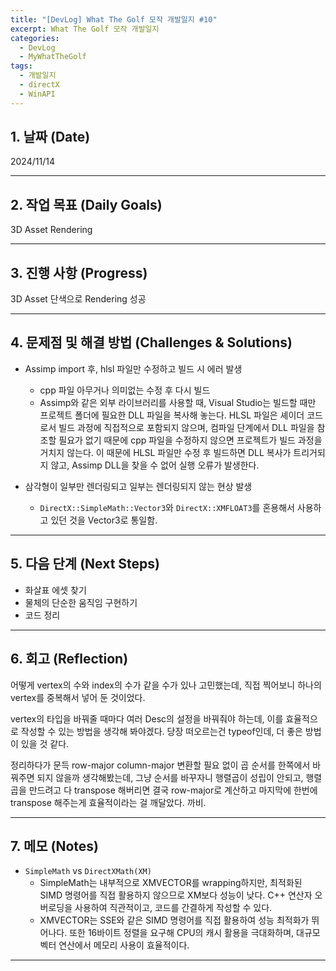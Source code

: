 ```yaml
---
title: "[DevLog] What The Golf 모작 개발일지 #10"
excerpt: What The Golf 모작 개발일지
categories:
  - DevLog
  - MyWhatTheGolf
tags:
  - 개발일지
  - directX
  - WinAPI
---
```

## 1. 날짜 (Date)

2024/11/14

---

## 2. 작업 목표 (Daily Goals)

3D Asset Rendering

---

## 3. 진행 사항 (Progress)

3D Asset 단색으로 Rendering 성공

---

## 4. 문제점 및 해결 방법 (Challenges & Solutions)

- Assimp import 후, hlsl 파일만 수정하고 빌드 시 에러 발생
	- cpp 파일 아무거나 의미없는 수정 후 다시 빌드
	- Assimp와 같은 외부 라이브러리를 사용할 때, Visual Studio는 빌드할 때만 프로젝트 폴더에 필요한 DLL 파일을 복사해 놓는다. HLSL 파일은 셰이더 코드로서 빌드 과정에 직접적으로 포함되지 않으며, 컴파일 단계에서 DLL 파일을 참조할 필요가 없기 때문에 cpp 파일을 수정하지 않으면 프로젝트가 빌드 과정을 거치지 않는다. 이 때문에 HLSL 파일만 수정 후 빌드하면 DLL 복사가 트리거되지 않고, Assimp DLL을 찾을 수 없어 실행 오류가 발생한다.

- 삼각형이 일부만 렌더링되고 일부는 렌더링되지 않는 현상 발생
	- `DirectX::SimpleMath::Vector3`와 `DirectX::XMFLOAT3`를 혼용해서 사용하고 있던 것을 Vector3로 통일함.

---

## 5. 다음 단계 (Next Steps)

- 화살표 에셋 찾기
- 물체의 단순한 움직임 구현하기
- 코드 정리

---

## 6. 회고 (Reflection)

어떻게 vertex의 수와 index의 수가 같을 수가 있나 고민했는데, 직접 찍어보니 하나의 vertex를 중복해서 넣어 둔 것이었다.

vertex의 타입을 바꿔줄 때마다 여러 Desc의 설정을 바꿔줘야 하는데, 이를 효율적으로 작성할 수 있는 방법을 생각해 봐야겠다. 당장 떠오르는건 typeof인데, 더 좋은 방법이 있을 것 같다.

정리하다가 문득 row-major column-major 변환할 필요 없이 곱 순서를 한쪽에서 바꿔주면 되지 않을까 생각해봤는데, 그냥 순서를 바꾸자니 행렬곱이 성립이 안되고, 행렬곱을 만드려고 다 transpose 해버리면 결국 row-major로 계산하고 마지막에 한번에 transpose 해주는게 효율적이라는 걸 깨달았다. 까비.

---

## 7. 메모 (Notes)

- `SimpleMath` vs `DirectXMath(XM)`
	- SimpleMath는 내부적으로 XMVECTOR를 wrapping하지만, 최적화된 SIMD 명령어를 직접 활용하지 않으므로 XM보다 성능이 낮다. C++ 연산자 오버로딩을 사용하여 직관적이고, 코드를 간결하게 작성할 수 있다.
	- XMVECTOR는 SSE와 같은 SIMD 명령어를 직접 활용하여 성능 최적화가 뛰어나다. 또한 16바이트 정렬을 요구해 CPU의 캐시 활용을 극대화하며, 대규모 벡터 연산에서 메모리 사용이 효율적이다.



---

